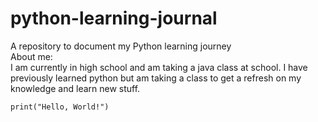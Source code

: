 # python-learning-journal
A repository to document my Python learning journey<br />
About me:<br />
I am currently in high school and am taking a java class at school. I have previously learned python but am taking a class to get a refresh on my knowledge and learn new stuff.<br />
```
print("Hello, World!")
```
